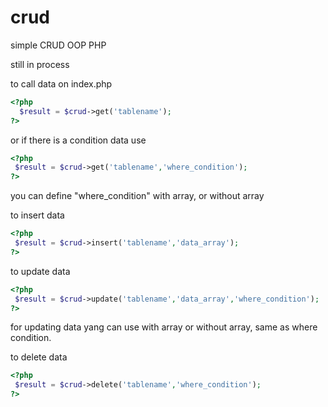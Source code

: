 # crud
simple CRUD OOP PHP

still in process


to call data on index.php
```php
<?php 
  $result = $crud->get('tablename');
?>
```
or if there is a condition data use
```php
<?php
 $result = $crud->get('tablename','where_condition');
?>
```
you can define "where_condition" with array, or without array

to insert data

```php
<?php
 $result = $crud->insert('tablename','data_array');
?>
```

to update data

```php
<?php
 $result = $crud->update('tablename','data_array','where_condition');
?>
```

for updating data yang can use with array or without array, same as where condition.

to delete data 

```php
<?php
 $result = $crud->delete('tablename','where_condition');
?>
```
